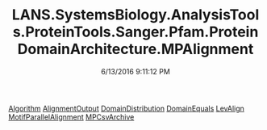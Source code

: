 ﻿---
title: LANS.SystemsBiology.AnalysisTools.ProteinTools.Sanger.Pfam.ProteinDomainArchitecture.MPAlignment
date: 6/13/2016 9:11:12 PM
---

[Algorithm](T-LANS.SystemsBiology.AnalysisTools.ProteinTools.Sanger.Pfam.ProteinDomainArchitecture.MPAlignment.Algorithm.html)
[AlignmentOutput](T-LANS.SystemsBiology.AnalysisTools.ProteinTools.Sanger.Pfam.ProteinDomainArchitecture.MPAlignment.AlignmentOutput.html)
[DomainDistribution](T-LANS.SystemsBiology.AnalysisTools.ProteinTools.Sanger.Pfam.ProteinDomainArchitecture.MPAlignment.DomainDistribution.html)
[DomainEquals](T-LANS.SystemsBiology.AnalysisTools.ProteinTools.Sanger.Pfam.ProteinDomainArchitecture.MPAlignment.DomainEquals.html)
[LevAlign](T-LANS.SystemsBiology.AnalysisTools.ProteinTools.Sanger.Pfam.ProteinDomainArchitecture.MPAlignment.LevAlign.html)
[MotifParallelAlignment](T-LANS.SystemsBiology.AnalysisTools.ProteinTools.Sanger.Pfam.ProteinDomainArchitecture.MPAlignment.MotifParallelAlignment.html)
[MPCsvArchive](T-LANS.SystemsBiology.AnalysisTools.ProteinTools.Sanger.Pfam.ProteinDomainArchitecture.MPAlignment.MPCsvArchive.html)
